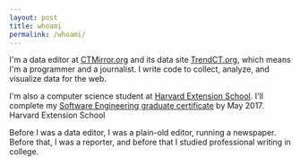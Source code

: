```yaml
---
layout: post
title: whoami
permalink: /whoami/
---
```


I'm a data editor at [CTMirror.org](//ctmirror.org) and its data site
[TrendCT.org](//trendct.org), which means I'm a programmer and a
journalist. I write code to collect, analyze, and visualize data for the
web.

I'm also a computer science student at [Harvard Extension
School](https://www.extension.harvard.edu). I'll complete my [Software
Engineering graduate
certificate](https://www.extension.harvard.edu/academics/professional-graduate-certificates/software-engineering-certificate)
by May 2017. Harvard Extension School 

Before I was a data editor, I was a plain-old editor, running a
newspaper. Before that, I was a reporter, and before that I studied
professional writing in college.




